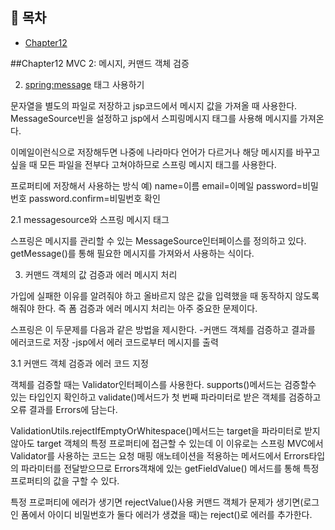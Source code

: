 ## 📝 목차
- [Chapter12](#Chapter12)

##Chapter12 MVC 2: 메시지, 커맨드 객체 검증

2. <spring:message> 태그 사용하기

문자열을 별도의 파일로 저장하고 jsp코드에서 메시지 값을 가져올 때 사용한다.
MessageSource빈을 설정하고 jsp에서 스피링메시지 태그를 사용해 메시지를 가져온다.

<label>이메일</label>이런식으로 저장해두면 나중에 나라마다 언어가 다르거나 해당 메시지를 바꾸고 싶을 때 모든 파일을 전부다 고쳐야하므로 스프링 메시지 태그를 사용한다.

프로퍼티에 저장해서 사용하는 방식
예)
name=이름
email=이메일
password=비밀번호
password.confirm=비밀번호 확인

2.1 messagesource와 스프링 메시지 태그

스프링은 메시지를 관리할 수 있는 MessageSource인터페이스를 정의하고 있다.
getMessage()를 통해 필요한 메시지를 가져와서 사용하는 식이다.


3. 커맨드 객체의 값 검증과 에러 메시지 처리

가입에 실패한 이유를 알려줘야 하고 올바르지 않은 값을 입력했을 때 동작하지 않도록 해줘야 한다. 즉 폼 검증과 에러 메시지 처리는 아주 중요한 문제이다. 

스프링은 이 두문제를 다음과 같은 방법을 제시한다.
-커맨드 객체를 검증하고 결과를 에러코드로 저장
-jsp에서 에러 코드로부터 메시지를 출력

3.1 커맨드 객체 검증과 에러 코드 지정

객체를 검증할 때는 Validator인터페이스를 사용한다. supports()메서드는 검증할수 있는 타입인지 확인하고 validate()메서드가 첫 번째 파라미터로 받은 객체를 검증하고 오류 결과를 Errors에 담는다.

ValidationUtils.rejectIfEmptyOrWhitespace()메서드는 target을 파라미터로 받지 않아도 target 객체의 특정 프로퍼티에 접근할 수 있는데 이 이유로는 스프링 MVC에서 Validator를 사용하는 코드는 요청 매핑 애노테이션을 적용하는 메서드에서 Errors타입의 파라미터를 전달받으므로 Errors객채에 있는 getFieldValue() 메서드를 통해 특정 프로퍼티의 값을 구할 수 있다.

특정 프로퍼티에 에러가 생기면 rejectValue()사용 커맨드 객체가 문제가 생기면(로그인 폼에서 아이디 비밀번호가 둘다 에러가 생겼을 때)는 reject()로 에러를 추가한다.
